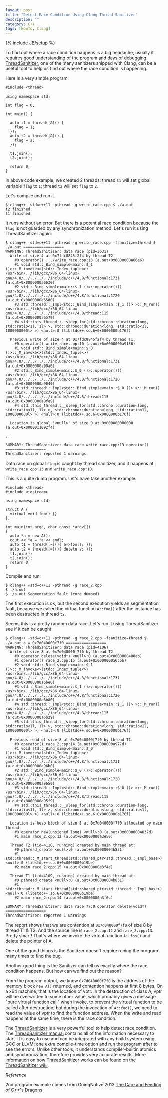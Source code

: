 ```yaml
---
layout: post
title: "Detect Race Condition Using Clang Thread Sanitizer"
description: ""
category: C++
tags: [HowTo, Clang]
---
```

{% include JB/setup %}

To find out where a race condition happens is a big headache, usually it requires good understanding of the program and days of debugging.
[ThreadSanitizer], one of the many sanitizers shipped with Clang, can be a useful tool to help us find out where the race condition is happening.

Here is a very simple program:

```
#include <thread>

using namespace std;

int flag = 0;

int main() {

  auto t1 = thread([&]() {
    flag = 1;
  });
  auto t2 = thread([&]() {
    flag = 2;
  });

  t1.join();
  t2.join();

  return 0;
}

```

In above code example, we created 2 threads: thread `t1` will set global variable `flag` to `1`; thread `t2` will set `flag` to `2`.

Let's compile and run it.

```
$ clang++ -std=c++11 -pthread -g write_race.cpp $ ./a.out
t2 finished
t1 finished
```

It runs without an error. But there is a potential race condition because the `flag` is not guarded by any synchronization method. Let's run it using ThreadSanitizer again:

```
$ clang++ -std=c++11 -pthread -g write_race.cpp -fsanitize=thread $ ./a.out ==================
WARNING: ThreadSanitizer: data race (pid=3631)
  Write of size 4 at 0x7fdc8845f2f4 by thread T2:
    #0 operator() .../write_race.cpp:13 (a.out+0x0000000a66e6)
    #1 void std::_Bind_simple<main::$_1
()>::_M_invoke<>(std::_Index_tuple<>)
/usr/bin/../lib/gcc/x86_64-linux-gnu/4.8/../../../../include/c++/4.8/functional:1731
(a.out+0x0000000a6630)
    #2 std::_Bind_simple<main::$_1 ()>::operator()()
/usr/bin/../lib/gcc/x86_64-linux-gnu/4.8/../../../../include/c++/4.8/functional:1720
(a.out+0x0000000a65d0)
    #3 std::thread::_Impl<std::_Bind_simple<main::$_1 ()> >::_M_run()
/usr/bin/../lib/gcc/x86_64-linux-gnu/4.8/../../../../include/c++/4.8/thread:115
(a.out+0x0000000a6579)
    #4 std::this_thread::__sleep_for(std::chrono::duration<long,
std::ratio<1l, 1l> >, std::chrono::duration<long, std::ratio<1l,
1000000000l> >) <null>:0 (libstdc++.so.6+0x0000000b176f)

  Previous write of size 4 at 0x7fdc8845f2f4 by thread T1:
    #0 operator() write_race.cpp:10 (a.out+0x0000000a9156)
    #1 void std::_Bind_simple<main::$_0
()>::_M_invoke<>(std::_Index_tuple<>)
/usr/bin/../lib/gcc/x86_64-linux-gnu/4.8/../../../../include/c++/4.8/functional:1731
(a.out+0x0000000a90a0)
    #2 std::_Bind_simple<main::$_0 ()>::operator()()
/usr/bin/../lib/gcc/x86_64-linux-gnu/4.8/../../../../include/c++/4.8/functional:1720
(a.out+0x0000000a9040)
    #3 std::thread::_Impl<std::_Bind_simple<main::$_0 ()> >::_M_run()
/usr/bin/../lib/gcc/x86_64-linux-gnu/4.8/../../../../include/c++/4.8/thread:115
(a.out+0x0000000a8fe9)
    #4 std::this_thread::__sleep_for(std::chrono::duration<long,
std::ratio<1l, 1l> >, std::chrono::duration<long, std::ratio<1l,
1000000000l> >) <null>:0 (libstdc++.so.6+0x0000000b176f)

  Location is global '<null>' of size 0 at 0x000000000000 (a.out+0x0000011092f4)

...

SUMMARY: ThreadSanitizer: data race write_race.cpp:13 operator() ==================
ThreadSanitizer: reported 1 warnings

```

Data race on global `flag` is caught by thread sanitizer, and it happens at `write_race.cpp:13` and `write_race.cpp:10`.

This is a quite dumb program. Let's have take another example:

```
#include <thread>
#include <iostream>

using namespace std;

struct A {
  virtual void foo() {}
};

int main(int argc, char const *argv[])
{
  auto *a = new A();
  cout << "a = "a << endl;
  auto t1 = thread([=](){ a->foo(); });
  auto t2 = thread([=](){ delete a; });
  t1.join();
  t2.join();
  return 0;
}
```

Compile and run:

```
$ clang++ -std=c++11 -pthread -g race_2.cpp 
$ ./a.out 
$ ./a.out Segmentation fault (core dumped) 
```

The first execution is ok, but the second execution yields an segmentation fault, because we called the virtual function `A::foo()` after the instance has been destructed in thread `t2`. 

Seems this is a pretty random data race. Let's run it using ThreadSanitizer see if it can be caught:

```
$ clang++ -std=c++11 -pthread -g race_2.cpp -fsanitize=thread $ ./a.out a = 0x7d040000f7f0 ==================
WARNING: ThreadSanitizer: data race (pid=4106)
  Write of size 8 at 0x7d040000f7f0 by thread T2:
    #0 operator delete(void*) <null>:0 (a.out+0x0000000488eb)
    #1 operator() race_2.cpp:15 (a.out+0x0000000a6cbb)
    #2 void std::_Bind_simple<main::$_1
()>::_M_invoke<>(std::_Index_tuple<>)
/usr/bin/../lib/gcc/x86_64-linux-gnu/4.8/../../../../include/c++/4.8/functional:1731
(a.out+0x0000000a6be0)
    #3 std::_Bind_simple<main::$_1 ()>::operator()()
/usr/bin/../lib/gcc/x86_64-linux-gnu/4.8/../../../../include/c++/4.8/functional:1720
(a.out+0x0000000a6b80)
    #4 std::thread::_Impl<std::_Bind_simple<main::$_1 ()> >::_M_run()
/usr/bin/../lib/gcc/x86_64-linux-gnu/4.8/../../../../include/c++/4.8/thread:115
(a.out+0x0000000a6b29)
    #5 std::this_thread::__sleep_for(std::chrono::duration<long,
std::ratio<1l, 1l> >, std::chrono::duration<long, std::ratio<1l,
1000000000l> >) <null>:0 (libstdc++.so.6+0x0000000b176f)

  Previous read of size 8 at 0x7d040000f7f0 by thread T1:
    #0 operator() race_2.cpp:14 (a.out+0x0000000a977d)
    #1 void std::_Bind_simple<main::$_0
()>::_M_invoke<>(std::_Index_tuple<>)
/usr/bin/../lib/gcc/x86_64-linux-gnu/4.8/../../../../include/c++/4.8/functional:1731
(a.out+0x0000000a96b0)
    #2 std::_Bind_simple<main::$_0 ()>::operator()()
/usr/bin/../lib/gcc/x86_64-linux-gnu/4.8/../../../../include/c++/4.8/functional:1720
(a.out+0x0000000a9650)
    #3 std::thread::_Impl<std::_Bind_simple<main::$_0 ()> >::_M_run()
/usr/bin/../lib/gcc/x86_64-linux-gnu/4.8/../../../../include/c++/4.8/thread:115
(a.out+0x0000000a95f9)
    #4 std::this_thread::__sleep_for(std::chrono::duration<long,
std::ratio<1l, 1l> >, std::chrono::duration<long, std::ratio<1l,
1000000000l> >) <null>:0 (libstdc++.so.6+0x0000000b176f)

  Location is heap block of size 8 at 0x7d040000f7f0 allocated by main thread:
    #0 operator new(unsigned long) <null>:0 (a.out+0x00000004837d)
    #1 main race_2.cpp:12 (a.out+0x0000000a3e50)

  Thread T2 (tid=4110, running) created by main thread at:
    #0 pthread_create <null>:0 (a.out+0x00000004b831)
    #1 std::thread::_M_start_thread(std::shared_ptr<std::thread::_Impl_base>)
<null>:0 (libstdc++.so.6+0x0000000b19be)
    #2 main race_2.cpp:15 (a.out+0x0000000a3f4e)

  Thread T1 (tid=4109, running) created by main thread at:
    #0 pthread_create <null>:0 (a.out+0x00000004b831)
    #1 std::thread::_M_start_thread(std::shared_ptr<std::thread::_Impl_base>)
<null>:0 (libstdc++.so.6+0x0000000b19be)
    #2 main race_2.cpp:14 (a.out+0x0000000a3f0c)

SUMMARY: ThreadSanitizer: data race ??:0 operator delete(void*) ==================
ThreadSanitizer: reported 1 warnings
```

The report shows that we are contention at `0x7d040000f7f0` of size 8 by thread T1 & T2. And the source line is `race_2.cpp:12` and `race_2.cpp:13`. Pretty smart! That's where we invoke the virtual function `A::foo()` and delete the pointer of A.

One of the good things is the Sanitizer doesn't require runing the program many times to find the bug.

Another good thing is the Sanitizer can tell us exactly where the race condition happens. But how can we find out the reason?

From the program output, we know `0x7d040000f7f0` is the address of the memory block `new A()` returned, and contention happens at first 8 bytes. On a x64 machine, that is the location of vptr. In the destruction of class A, vptr will be overwritten to some other value, which probably gives a message "pure virtual function call" when invoke, to prevent the virtual function to be called after destruction; but during the invocation of `A::foo()`, we need to read the value of vptr to find the function address. When the write and read happens at the same time, there is the race condition.

The [ThreadSanitizer] is a very powerful tool to help detect race condition. The [ThreadSanitizer manual] contains all of the information necessary to start. It is easy to use and can be integrated with any build system using GCC or LLVM: one extra compile-time option and run the program after to see the errors. Unlike other tools, it understands compiler-builtin atomics and synchronization, therefore provides very accurate results. More information on how [ThreadSanitizer] works can be found on [the ThreadSanitizer wiki].

*Reference*

2nd program example comes from GoingNative 2013 [The Care and Feeding of C++'s Dragons](https://urldefense.proofpoint.com/v1/url?u=http://channel9.msdn.com/Events/GoingNative/2013/The-Care-and-Feeding-of-C-s-Dragons&k=Bmn%2BpBF6%2FxX%2F6xeXViRpFg%3D%3D%0A&r=XKHKqvEQZPfF56uL%2BOZCgw%3D%3D%0A&m=3U5%2BNCJxni%2FCWwoCYzx0v5Pk0RDV8dSjM7rlg2QbtHg%3D%0A&s=ff921eae48afb6b89d67803853eb508c06e9726ab41c5c8c8d4cbaf731429a6e)

[ThreadSanitizer]: https://urldefense.proofpoint.com/v1/url?u=https://code.google.com/p/thread-sanitizer/&k=Bmn%2BpBF6%2FxX%2F6xeXViRpFg%3D%3D%0A&r=XKHKqvEQZPfF56uL%2BOZCgw%3D%3D%0A&m=3U5%2BNCJxni%2FCWwoCYzx0v5Pk0RDV8dSjM7rlg2QbtHg%3D%0A&s=0dc51daf68f724ca5ebe3a77b42dcce4bcb1742018cf258627b113c92d3aa113

[ThreadSanitizer manual]: https://code.google.com/p/thread-sanitizer/wiki/CppManual

[the ThreadSanitizer wiki]: https://code.google.com/p/thread-sanitizer/wiki/Algorithm
